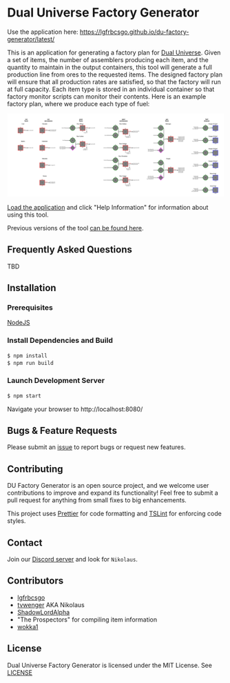 # Dual Universe Factory Generator

Use the application here: https://lgfrbcsgo.github.io/du-factory-generator/latest/

This is an application for generating a factory plan for [Dual
Universe](https://www.dualuniverse.game/). Given a set of items, the
number of assemblers producing each item, and the quantity to maintain
in the output containers, this tool will generate a full production
line from ores to the requested items. The designed factory plan will
ensure that all production rates are satisfied, so that the factory
will run at full capacity. Each item type is stored in an individual
container so that factory monitor scripts can monitor their contents.
Here is an example factory plan, where we produce each type of fuel:

![Example Factory Plan](./src/assets/example-map.svg)

[Load the
application](https://lgfrbcsgo.github.io/du-factory-generator/latest/) and
click "Help Information" for information about using this tool.

Previous versions of the tool [can be found here](https://lgfrbcsgo.github.io/du-factory-generator/).

## Frequently Asked Questions

TBD

## Installation

### Prerequisites

[NodeJS](https://nodejs.org/en/)

### Install Dependencies and Build

```bash
$ npm install
$ npm run build
```

### Launch Development Server

```bash
$ npm start
```

Navigate your browser to http://localhost:8080/

## Bugs & Feature Requests

Please submit an
[issue](https://github.com/lgfrbcsgo/du-factory-generator/issues) to
report bugs or request new features.

## Contributing

DU Factory Generator is an open source project, and we welcome user
contributions to improve and expand its functionality! Feel free to
submit a pull request for anything from small fixes to big enhancements.

This project uses [Prettier](https://prettier.io/) for code formatting
and [TSLint](https://palantir.github.io/tslint/) for enforcing code
styles.

## Contact

Join our [Discord server](https://discord.gg/gXSWKqVnHx) and look for
`Nikolaus`.

## Contributors

-   [lgfrbcsgo](https://github.com/lgfrbcsgo)
-   [tvwenger](https://github.com/tvwenger) AKA Nikolaus
-   [ShadowLordAlpha](https://github.com/ShadowLordAlpha)
-   "The Prospectors" for compiling item information
-   [wokka1](https://github.com/wokka1)

## License

Dual Universe Factory Generator is licensed under the MIT License.
See [LICENSE](./LICENSE)
